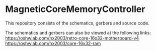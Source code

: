 # MagneticCoreMemoryController
This repository consists of the schematics, gerbers and source code.

The schematics and gerbers can also be viewed at the following links:
https://oshwlab.com/hx2003/retro-core-16x32-motherboard-v4
https://oshwlab.com/hx2003/core-16x32-ram